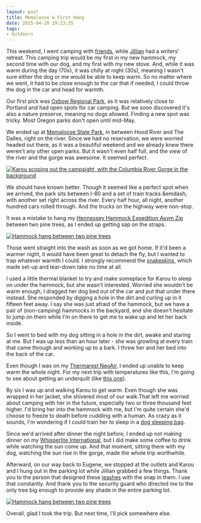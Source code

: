 ```yaml
---
layout: post 
title: Memaloose & First Hang
date: 2015-04-20 19:23:35
tags:
- Outdoors
---
```


This weekend, I went camping with [friends](http://www.mikepsaris.com), while [Jillian](http://www.jillianschmidt.com) had a writers' retreat. This camping trip would be my first in my new hammock, my second time with our dog, and my first with my new stove. And, while it was warm during the day (70s), it was chilly at night (30s), meaning I wasn't sure either the dog or me would be able to keep warm. So no matter where we went, it had to be close enough to the car that if needed, I could throw the dog in the car and head for warmth.

Our first pick was [Oxbow Regional Park](http://www.oregonmetro.gov/parks/oxbow-regional-park), as it was relatively close to Portland and had open spots for car camping. But we soon discovered it's also a nature preserve, meaning no dogs allowed. Finding a new spot was tricky. Most Oregon parks don't open until mid-May. 

We ended up at [Memaloose State Park](http://www.oregonstateparks.org/index.cfm?do=parkPage.dsp_parkPage&parkId=118), in between Hood River and The Dalles, right on the river. Since we had no reservation, we were worried headed out there, as it was a beautiful weekend and we already knew there weren't any other open parks. But it wasn't even half full, and the view of the river and the gorge was awesome. It seemed perfect.

<a href="http://imgur.com/feOldVX"><img alt="Karou scoping out the campsight, with the Columbia River Gorge in the background" src="http://i.imgur.com/feOldVX.jpg"></a>

We should have known better. Though it seemed like a perfect spot when we arrived, the park sits between I-80 and a set of train tracks &emdash; with another set right across the river. Every half hour, all night, another hundred cars rolled through. And the trucks on the highway were non-stop.

It was a mistake to hang my [Hennessey Hammock Expedition Asym Zip](http://www.amazon.com/gp/product/B008CE3ACQ/ref=as_li_tl?ie=UTF8&camp=1789&creative=390957&creativeASIN=B008CE3ACQ&linkCode=as2&tag=maat10mp-20&linkId=HFQP5YGBW754GYMP) between two pine trees, as I ended up getting sap on the straps.

<a href="http://imgur.com/6rCGAe4"><img alt="Hammock hang between two pine trees" src="http://i.imgur.com/6rCGAe4.jpg"></a>

Those went straight into the wash as soon as we got home. If it'd been a warmer night, it would have been great to detach the fly, but I wanted to trap whatever warmth I could. I strongly recommend the [snakeskins](http://www.amazon.com/gp/product/B005J6J11E/ref=as_li_tl?ie=UTF8&camp=1789&creative=390957&creativeASIN=B005J6J11E&linkCode=as2&tag=maat10mp-20&linkId=SUTAS5ZSPIAXTDWY), which made set-up and tear-down take no time at all.

I used a little thermal blanket to try and make someplace for Karou to sleep on under the hammock, but she wasn't interested. Worried she wouldn't be warm enough, I dragged her dog bed out of the car and put that under there instead. She responded by digging a hole in the dirt and curling up in it fifteen feet away. I say she was just afraid of the hammock, but we have a pair of (non-camping) hammocks in the backyard, and she doesn't hesitate to jump on them while I'm on there to get me to wake up and let her back inside.

So I went to bed with my dog sitting in a hole in the dirt, awake and staring at me. But I was up less than an hour later - she was growling at every train that came through and working up to a bark. I threw her and her bed into the back of the car. 

Even though I was on my [Thermarest NeoAir](http://www.amazon.com/gp/product/B00HZ13E6O/ref=as_li_tl?ie=UTF8&camp=1789&creative=390957&creativeASIN=B00HZ13E6O&linkCode=as2&tag=maat10mp-20&linkId=YEVNAM3YCMAPWY73), I ended up unable to keep warm the whole night. For my next trip with temperatures like this, I'm going to see about getting an underquilt (like [this one](http://www.amazon.com/gp/product/B00F5IC7UI/ref=as_li_tl?ie=UTF8&camp=1789&creative=390957&creativeASIN=B00F5IC7UI&linkCode=as2&tag=maat10mp-20&linkId=RLAUUWZRG56XQI4M)).

By six I was up and walking Karou to get warm. Even though she was wrapped in her jacket, she shivered most of our walk.That left me worried about camping with her in the future, especially two or three thousand feet higher. I'd bring her into the hammock with me, but I'm quite certain she'd choose to freeze to death before cuddling with a human. As crazy as it sounds, I'm wondering if I could train her to sleep in a [dog sleeping bag](http://noblecamper.com/products/boulderlite-noble-camper-ad02). 

Since we'd arrived after dinner the night before, I ended up not making dinner on my [Whisperlite International](http://www.amazon.com/gp/product/B005I6OWEG/ref=as_li_tl?ie=UTF8&camp=1789&creative=390957&creativeASIN=B005I6OWEG&linkCode=as2&tag=maat10mp-20&linkId=3AECNC5FJQ7LMKHD), but I did make some coffee to drink while watching the sun come up. And that moment, sitting there with my dog, watching the sun rise in the gorge, made the whole trip worthwhile.

Afterward, on our way back to Eugene, we stopped at the outlets and Karou and I hung out in the parking lot while Jillian grabbed a few things. Thank you to the person that designed these [leashes](http://www.amazon.com/gp/product/B00G2QI1SY/ref=as_li_tl?ie=UTF8&camp=1789&creative=390957&creativeASIN=B00G2QI1SY&linkCode=as2&tag=maat10mp-20&linkId=H7NKU4KO2BAB2DWP) with the snap in them. I use that constantly. And thank you to the security guard who directed me to the only tree big enough to provide any shade in the entire parking lot.

<a href="http://imgur.com/gpLeSu5"><img alt="Hammock hang between two pine trees" src="http://i.imgur.com/gpLeSu5.jpg"></a>

Overall, glad I took the trip. But next time, I'll pick somewhere else.